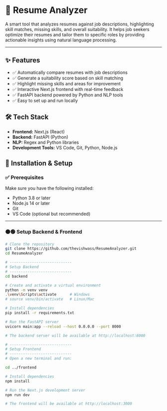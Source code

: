 # 📄 Resume Analyzer

A smart tool that analyzes resumes against job descriptions, highlighting skill matches, missing skills, and overall suitability. It helps job seekers optimize their resumes and tailor them to specific roles by providing actionable insights using natural language processing.

---

## ✨ Features

- ✅ Automatically compare resumes with job descriptions  
- ✅ Generate a suitability score based on skill matching  
- ✅ Highlight missing skills and areas for improvement  
- ✅ Interactive Next.js frontend with real-time feedback  
- ✅ FastAPI backend powered by Python and NLP tools  
- ✅ Easy to set up and run locally  



## 🛠 Tech Stack

- **Frontend:** Next.js (React)  
- **Backend:** FastAPI (Python)  
- **NLP:** Regex and Python libraries  
- **Development Tools:** VS Code, Git, Python, Node.js  


## 🚀 Installation & Setup

### ✅ Prerequisites

Make sure you have the following installed:

- Python 3.8 or later  
- Node.js 14 or later  
- Git  
- VS Code (optional but recommended)

---

### 🟠🟢 Setup Backend & Frontend

```bash
# Clone the repository
git clone https://github.com/thevishwass/ResumeAnalyzer.git
cd ResumeAnalyzer

# ----------------------------
# Setup Backend
# ----------------------------
cd backend

# Create and activate a virtual environment
python -m venv venv
.\venv\Scripts\activate      # Windows
# source venv/bin/activate   # Linux/Mac

# Install dependencies
pip install -r requirements.txt

# Run the FastAPI server
uvicorn main:app --reload --host 0.0.0.0 --port 8000

# The backend server will be available at http://localhost:8000

# ----------------------------
# Setup Frontend
# ----------------------------
# Open a new terminal and run:

cd ../frontend

# Install dependencies
npm install

# Run the Next.js development server
npm run dev

# The frontend will be available at http://localhost:3000
